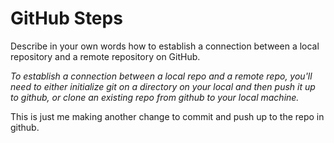 # GitHub Steps

Describe in your own words how to establish a connection between a local repository and a remote repository on GitHub.

*To establish a connection between a local repo and a remote repo, you'll need to either initialize git on a directory on your local and then push it up to github, or clone an existing repo from github to your local machine.*

This is just me making another change to commit and push up to the repo in github.